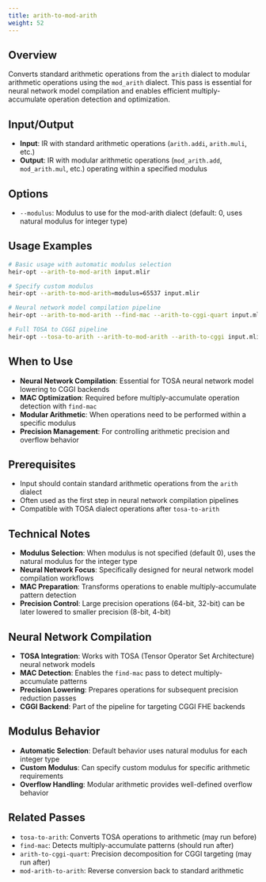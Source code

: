 ```yaml
---
title: arith-to-mod-arith
weight: 52
---
```


## Overview

Converts standard arithmetic operations from the `arith` dialect to modular
arithmetic operations using the `mod_arith` dialect. This pass is essential for
neural network model compilation and enables efficient multiply-accumulate
operation detection and optimization.

## Input/Output

- **Input**: IR with standard arithmetic operations (`arith.addi`, `arith.muli`,
  etc.)
- **Output**: IR with modular arithmetic operations (`mod_arith.add`,
  `mod_arith.mul`, etc.) operating within a specified modulus

## Options

- `--modulus`: Modulus to use for the mod-arith dialect (default: 0, uses
  natural modulus for integer type)

## Usage Examples

```bash
# Basic usage with automatic modulus selection
heir-opt --arith-to-mod-arith input.mlir

# Specify custom modulus
heir-opt --arith-to-mod-arith=modulus=65537 input.mlir

# Neural network model compilation pipeline
heir-opt --arith-to-mod-arith --find-mac --arith-to-cggi-quart input.mlir

# Full TOSA to CGGI pipeline
heir-opt --tosa-to-arith --arith-to-mod-arith --arith-to-cggi input.mlir
```

## When to Use

- **Neural Network Compilation**: Essential for TOSA neural network model
  lowering to CGGI backends
- **MAC Optimization**: Required before multiply-accumulate operation detection
  with `find-mac`
- **Modular Arithmetic**: When operations need to be performed within a specific
  modulus
- **Precision Management**: For controlling arithmetic precision and overflow
  behavior

## Prerequisites

- Input should contain standard arithmetic operations from the `arith` dialect
- Often used as the first step in neural network compilation pipelines
- Compatible with TOSA dialect operations after `tosa-to-arith`

## Technical Notes

- **Modulus Selection**: When modulus is not specified (default 0), uses the
  natural modulus for the integer type
- **Neural Network Focus**: Specifically designed for neural network model
  compilation workflows
- **MAC Preparation**: Transforms operations to enable multiply-accumulate
  pattern detection
- **Precision Control**: Large precision operations (64-bit, 32-bit) can be
  later lowered to smaller precision (8-bit, 4-bit)

## Neural Network Compilation

- **TOSA Integration**: Works with TOSA (Tensor Operator Set Architecture)
  neural network models
- **MAC Detection**: Enables the `find-mac` pass to detect multiply-accumulate
  patterns
- **Precision Lowering**: Prepares operations for subsequent precision reduction
  passes
- **CGGI Backend**: Part of the pipeline for targeting CGGI FHE backends

## Modulus Behavior

- **Automatic Selection**: Default behavior uses natural modulus for each
  integer type
- **Custom Modulus**: Can specify custom modulus for specific arithmetic
  requirements
- **Overflow Handling**: Modular arithmetic provides well-defined overflow
  behavior

## Related Passes

- `tosa-to-arith`: Converts TOSA operations to arithmetic (may run before)
- `find-mac`: Detects multiply-accumulate patterns (should run after)
- `arith-to-cggi-quart`: Precision decomposition for CGGI targeting (may run
  after)
- `mod-arith-to-arith`: Reverse conversion back to standard arithmetic
